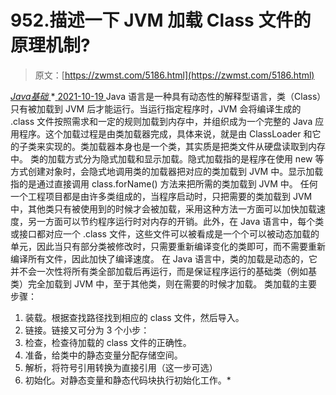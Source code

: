 <!--yml
category: 未分类
date: 0001-01-01 00:00:00
--->

# 952.描述一下 JVM 加载 Class 文件的原理机制?

> 原文：[https://zwmst.com/5186.html](https://zwmst.com/5186.html)

   [ *Java基础* ](https://zwmst.com/java%e5%9f%ba%e7%a1%80)*[ <time datetime="2021-10-19T22:08:49+08:00"> 2021-10-19 </time> ](https://zwmst.com/5186.html)  Java 语言是一种具有动态性的解释型语言，类（Class）只有被加载到 JVM 后才能运行。当运行指定程序时，JVM 会将编译生成的 .class 文件按照需求和一定的规则加载到内存中，并组织成为一个完整的 Java 应用程序。这个加载过程是由类加载器完成，具体来说，就是由 ClassLoader 和它的子类来实现的。类加载器本身也是一个类，其实质是把类文件从硬盘读取到内存中。
类的加载方式分为隐式加载和显示加载。隐式加载指的是程序在使用 new 等方式创建对象时，会隐式地调用类的加载器把对应的类加载到 JVM 中。显示加载指的是通过直接调用 class.forName() 方法来把所需的类加载到 JVM 中。
任何一个工程项目都是由许多类组成的，当程序启动时，只把需要的类加载到 JVM 中，其他类只有被使用到的时候才会被加载，采用这种方法一方面可以加快加载速度，另一方面可以节约程序运行时对内存的开销。此外，在 Java 语言中，每个类或接口都对应一个 .class 文件，这些文件可以被看成是一个个可以被动态加载的单元，因此当只有部分类被修改时，只需要重新编译变化的类即可，而不需要重新编译所有文件，因此加快了编译速度。
在 Java 语言中，类的加载是动态的，它并不会一次性将所有类全部加载后再运行，而是保证程序运行的基础类（例如基类）完全加载到 JVM 中，至于其他类，则在需要的时候才加载。
类加载的主要步骤：

1.  装载。根据查找路径找到相应的 class 文件，然后导入。
2.  链接。链接又可分为 3 个小步：
3.  检查，检查待加载的 class 文件的正确性。
4.  准备，给类中的静态变量分配存储空间。
5.  解析，将符号引用转换为直接引用（这一步可选）
6.  初始化。对静态变量和静态代码块执行初始化工作。*